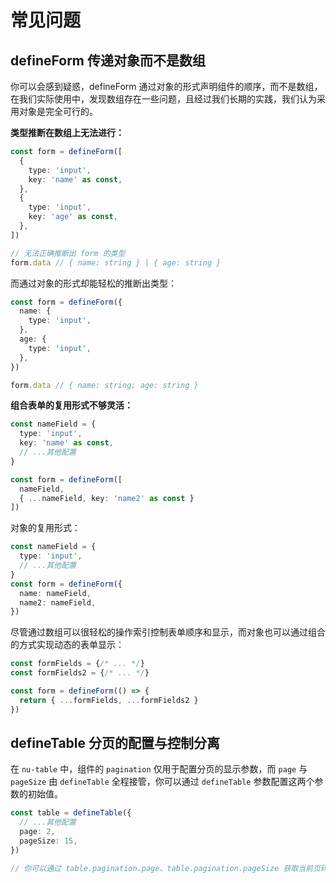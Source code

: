 # 常见问题

## defineForm 传递对象而不是数组

你可以会感到疑惑，defineForm 通过对象的形式声明组件的顺序，而不是数组，在我们实际使用中，发现数组存在一些问题，且经过我们长期的实践，我们认为采用对象是完全可行的。

**类型推断在数组上无法进行：**

```ts
const form = defineForm([
  {
    type: 'input',
    key: 'name' as const,
  },
  {
    type: 'input',
    key: 'age' as const,
  },
])

// 无法正确推断出 form 的类型
form.data // { name: string } | { age: string }
```

而通过对象的形式却能轻松的推断出类型：

```ts
const form = defineForm({
  name: {
    type: 'input',
  },
  age: {
    type: 'input',
  },
})

form.data // { name: string; age: string }
```

**组合表单的复用形式不够灵活：**

```ts
const nameField = {
  type: 'input',
  key: 'name' as const,
  // ...其他配置
}

const form = defineForm([
  nameField,
  { ...nameField, key: 'name2' as const }
])
```

对象的复用形式：

```ts
const nameField = {
  type: 'input',
  // ...其他配置
}
const form = defineForm({
  name: nameField,
  name2: nameField,
})
```

尽管通过数组可以很轻松的操作索引控制表单顺序和显示，而对象也可以通过组合的方式实现动态的表单显示：

```ts
const formFields = {/* ... */}
const formFields2 = {/* ... */}

const form = defineForm(() => {
  return { ...formFields, ...formFields2 }
})
```

## defineTable 分页的配置与控制分离

在 `nu-table` 中，组件的 `pagination` 仅用于配置分页的显示参数，而 `page` 与 `pageSize` 由 `defineTable` 全程接管，你可以通过 `defineTable` 参数配置这两个参数的初始值。

```ts
const table = defineTable({
  // ...其他配置
  page: 2,
  pageSize: 15,
})

// 你可以通过 table.pagination.page、table.pagination.pageSize 获取当前页码和当前页大小
```
